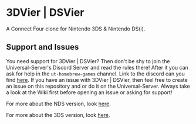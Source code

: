 # 3DVier | DSVier
A Connect Four clone for Nintendo 3DS & Nintendo DS(i).

## Support and Issues
You need support for 3DVier | DSVier? Then don't be shy to join the Universal-Server's Discord Server and read the rules there! After it you can ask for help in the `ut-homebrew-games` channel. Link to the discord can you find [here](https://discord.gg/KDJCfGF). If you have an issue with 3DVier | DSVier, then feel free to create an issue on this repository and or do it on the Universal-Server. Always take a look at the Wiki first before opening an issue or asking for support!

For more about the NDS version, look [here](https://github.com/Universal-Team/3DVier/blob/master/nds/README.md).

For more about the 3DS version, look [here](https://github.com/Universal-Team/3DVier/blob/master/3ds/README.md).
